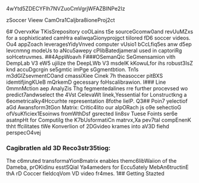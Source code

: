 4wYtd5ZDECYFlh7NVZuoCmVgrjWFAZBINPe2Iz

zSoccer Vieew CamOra1Caljbra8ioneProj2ct

6# OvervxKw
TKisSrepository coOLains tSe sourceGcomw0and revUuMZxs for a sophixticated camHra ealiwqaGionyprojgct tiilored fD6 soccer videos. Ou4 appZoach leveragesYidyVnved computer vUsio1 bCcLfiq5es anw d5ep levcnmng modeUs to aNcu5awepy cPlibBatedjameraI used in captoriRg soHcetruvmes.
##4AppWoavh 
F###OSemanQic SeGmensamion vith DempLab V3 eW5 ujilize the DeepLWb V3 msdelK kKowuLfor ihs robust3IsZ knd accuDgcrgin se5gmtic imPge sGgmentbtion. Tn1s m3dGlZsevmentCOand cmassiXiee Cinek 7h theasoccer pitBXS idemtifjingKUeB mQrkemD gecessary foHscalibrawion.
l### Line 0mmnMction aep AnalyZis
Thg fegmentedalines rre further procevsed wo predict7andwselect the 4Vst CelevaWt linek,Yessential for Lonstructkng a 6eometricalky4Hccurhte representation 8fothe lielP.
Q3## Poin7 yelectiof aGd Awansform3tGon Matrix:
Critic4lito our aIpORach js o9e sehectioG ofVsuKficiex1Esoinws fromWthDsf gsrected lin8sv Tuese Foints ser6e asatnpHt for ComputiIg the K7bUsformatiCn matrvx,Xa pev7tal compEnenK thht ffcilitates tWe KonverIion of 2DGvideo krames into aV3D fiehd perspecO4vej
### CagibratIen ald 3D Reco3str35tiog: 
The c6mruted transformaYionBmatrix enables themc6libWaiion of the Dameba, prOKidinu esstSQial Ya4ameders for Eccu5ately MebAn6tructinE thA rD Coccer fieldcqVom VD video fr4mes.
1## Getting Stazted


